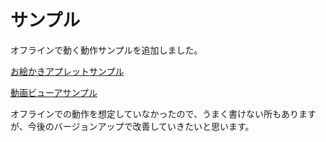 
# サンプル

オフラインで動く動作サンプルを追加しました。

[お絵かきアプレットサンプル](index.html)

[動画ビューアサンプル](viewer.html)

オフラインでの動作を想定していなかったので、うまく書けない所もありますが、今後のバージョンアップで改善していきたいと思います。
